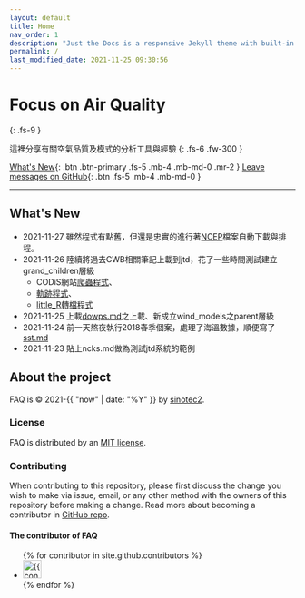 ```yaml
---
layout: default
title: Home
nav_order: 1
description: "Just the Docs is a responsive Jekyll theme with built-in search that is easily customizable and hosted on GitHub Pages."
permalink: /
last_modified_date: 2021-11-25 09:30:56
---
```


# Focus on Air Quality
{: .fs-9 }

這裡分享有關空氣品質及模式的分析工具與經驗
{: .fs-6 .fw-300 }

[What's New](https://sinotec2.github.io/jtd/docs/wind_models/NCEP/){: .btn .btn-primary .fs-5 .mb-4 .mb-md-0 .mr-2 } [Leave messages on GitHub](https://github.com/sinotec2/jtd/discussions/){: .btn .fs-5 .mb-4 .mb-md-0 }

---

## What's New
- 2021-11-27 雖然程式有點舊，但還是忠實的進行著[NCEP](https://sinotec2.github.io/jtd/docs/wind_models/NCEP/)檔案自動下載與排程。
- 2021-11-26 陸續將過去CWB相關筆記上載到jtd，花了一些時間測試建立grand_children層級
  - CODiS網站[爬蟲程式](https://sinotec2.github.io/jtd/docs/wind_models/CODiS/cwb_daily_download/)、
  - [軌跡程式](https://sinotec2.github.io/jtd/docs/wind_models/CODiS/traj/)、
  - [little_R轉檔程式](https://sinotec2.github.io/jtd/docs/wind_models/CODiS/add_srfFF/)
- 2021-11-25 上載[dowps.md](https://sinotec2.github.io/jtd/docs/wind_models/WPS/)之上載、新成立wind_models之parent層級
- 2021-11-24 前一天熬夜執行2018春季個案，處理了海溫數據，順便寫了[sst.md](https://sinotec2.github.io/jtd/docs/wind_models/SST/)
- 2021-11-23 貼上ncks.md做為測試jtd系統的範例

## About the project

FAQ is &copy; 2021-{{ "now" | date: "%Y" }} by [sinotec2](http://github.com/sinotec2/).

### License

FAQ is distributed by an [MIT license](https://github.com/pmarsceill/just-the-docs/tree/master/LICENSE.txt).

### Contributing

When contributing to this repository, please first discuss the change you wish to make via issue,
email, or any other method with the owners of this repository before making a change. Read more about becoming a contributor in [GitHub repo](https://github.com/sinotec2/jtd/discussions/).

#### The contributor of FAQ

<ul class="list-style-none">
{% for contributor in site.github.contributors %}
  <li class="d-inline-block mr-1">
     <a href="{{ contributor.html_url }}"><img src="{{ contributor.avatar_url }}" width="32" height="32" alt="{{ contributor.login }}"/></a>
  </li>
{% endfor %}
</ul>

